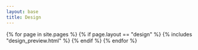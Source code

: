 ```yaml
---
layout: base
title: Design
---
```

{% for page in site.pages %}
  {% if page.layout == "design" %}
  {% includes "design_preview.html" %}
  {% endif %}
{% endfor %}
